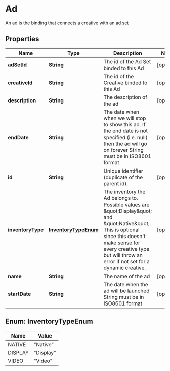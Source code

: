 

# Ad

An ad is the binding that connects a creative with an ad set

## Properties

| Name | Type | Description | Notes |
|------------ | ------------- | ------------- | -------------|
|**adSetId** | **String** | The id of the Ad Set binded to this Ad |  [optional] |
|**creativeId** | **String** | The id of the Creative binded to this Ad |  [optional] |
|**description** | **String** | The description of the ad |  [optional] |
|**endDate** | **String** | The date when when we will stop to show this ad. If the end date is not specified (i.e. null) then the ad will go on forever  String must be in ISO8601 format |  [optional] |
|**id** | **String** | Unique identifier (duplicate of the parent id). |  [optional] |
|**inventoryType** | [**InventoryTypeEnum**](#InventoryTypeEnum) | The inventory the Ad belongs to. Possible values are \&quot;Display\&quot; and \&quot;Native\&quot;. This is optional since this doesn&#39;t make sense for every creative type but will throw an error if not set for a dynamic creative. |  [optional] |
|**name** | **String** | The name of the ad |  [optional] |
|**startDate** | **String** | The date when the ad will be launched  String must be in ISO8601 format |  [optional] |



## Enum: InventoryTypeEnum

| Name | Value |
|---- | -----|
| NATIVE | &quot;Native&quot; |
| DISPLAY | &quot;Display&quot; |
| VIDEO | &quot;Video&quot; |



